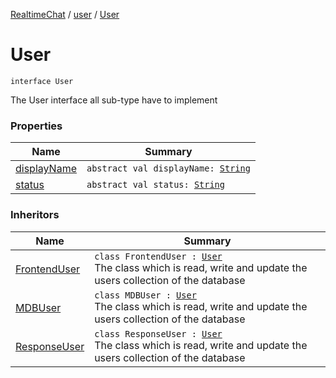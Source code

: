 [RealtimeChat](../../index.md) / [user](../index.md) / [User](./index.md)

# User

`interface User`

The User interface all sub-type have to implement

### Properties

| Name | Summary |
|---|---|
| [displayName](display-name.md) | `abstract val displayName: `[`String`](https://kotlinlang.org/api/latest/jvm/stdlib/kotlin/-string/index.html) |
| [status](status.md) | `abstract val status: `[`String`](https://kotlinlang.org/api/latest/jvm/stdlib/kotlin/-string/index.html) |

### Inheritors

| Name | Summary |
|---|---|
| [FrontendUser](../-frontend-user/index.md) | `class FrontendUser : `[`User`](./index.md)<br>The class which is read, write and update the users collection of the database |
| [MDBUser](../-m-d-b-user/index.md) | `class MDBUser : `[`User`](./index.md)<br>The class which is read, write and update the users collection of the database |
| [ResponseUser](../-response-user/index.md) | `class ResponseUser : `[`User`](./index.md)<br>The class which is read, write and update the users collection of the database |
